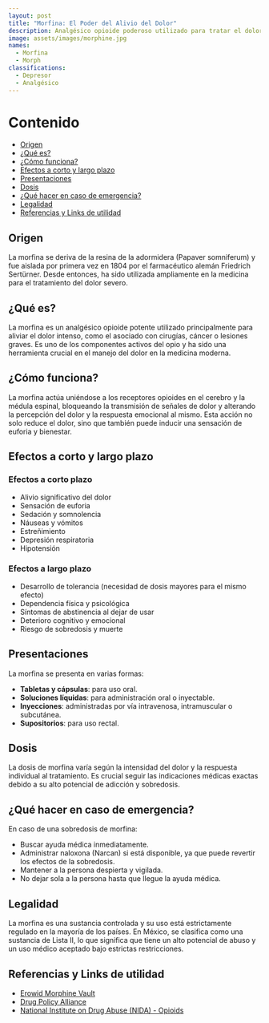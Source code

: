 ```yaml
---
layout: post
title: "Morfina: El Poder del Alivio del Dolor"
description: Analgésico opioide poderoso utilizado para tratar el dolor severo.
image: assets/images/morphine.jpg
names:
  - Morfina
  - Morph
classifications:
  - Depresor
  - Analgésico
---
```


# Contenido

- [Origen](#origen)
- [¿Qué es?](#qué-es)
- [¿Cómo funciona?](#cómo-funciona)
- [Efectos a corto y largo plazo](#efectos-a-corto-y-largo-plazo)
- [Presentaciones](#presentaciones)
- [Dosis](#dosis)
- [¿Qué hacer en caso de emergencia?](#qué-hacer-en-caso-de-emergencia)
- [Legalidad](#legalidad)
- [Referencias y Links de utilidad](#referencias-y-links-de-utilidad)

## Origen

La morfina se deriva de la resina de la adormidera (Papaver somniferum) y fue aislada por primera vez en 1804 por el farmacéutico alemán Friedrich Sertürner. Desde entonces, ha sido utilizada ampliamente en la medicina para el tratamiento del dolor severo.

## ¿Qué es?

La morfina es un analgésico opioide potente utilizado principalmente para aliviar el dolor intenso, como el asociado con cirugías, cáncer o lesiones graves. Es uno de los componentes activos del opio y ha sido una herramienta crucial en el manejo del dolor en la medicina moderna.

## ¿Cómo funciona?

La morfina actúa uniéndose a los receptores opioides en el cerebro y la médula espinal, bloqueando la transmisión de señales de dolor y alterando la percepción del dolor y la respuesta emocional al mismo. Esta acción no solo reduce el dolor, sino que también puede inducir una sensación de euforia y bienestar.

## Efectos a corto y largo plazo

### Efectos a corto plazo

- Alivio significativo del dolor
- Sensación de euforia
- Sedación y somnolencia
- Náuseas y vómitos
- Estreñimiento
- Depresión respiratoria
- Hipotensión

### Efectos a largo plazo

- Desarrollo de tolerancia (necesidad de dosis mayores para el mismo efecto)
- Dependencia física y psicológica
- Síntomas de abstinencia al dejar de usar
- Deterioro cognitivo y emocional
- Riesgo de sobredosis y muerte

## Presentaciones

La morfina se presenta en varias formas:

- **Tabletas y cápsulas**: para uso oral.
- **Soluciones líquidas**: para administración oral o inyectable.
- **Inyecciones**: administradas por vía intravenosa, intramuscular o subcutánea.
- **Supositorios**: para uso rectal.

## Dosis

La dosis de morfina varía según la intensidad del dolor y la respuesta individual al tratamiento. Es crucial seguir las indicaciones médicas exactas debido a su alto potencial de adicción y sobredosis.

## ¿Qué hacer en caso de emergencia?

En caso de una sobredosis de morfina:

- Buscar ayuda médica inmediatamente.
- Administrar naloxona (Narcan) si está disponible, ya que puede revertir los efectos de la sobredosis.
- Mantener a la persona despierta y vigilada.
- No dejar sola a la persona hasta que llegue la ayuda médica.

## Legalidad

La morfina es una sustancia controlada y su uso está estrictamente regulado en la mayoría de los países. En México, se clasifica como una sustancia de Lista II, lo que significa que tiene un alto potencial de abuso y un uso médico aceptado bajo estrictas restricciones.

## Referencias y Links de utilidad

- [Erowid Morphine Vault](https://www.erowid.org/chemicals/morphine/morphine.shtml)
- [Drug Policy Alliance](https://drugpolicy.org/issues/morphine)
- [National Institute on Drug Abuse (NIDA) - Opioids](https://www.drugabuse.gov/drugs-abuse/opioids)

```​⬤

```
